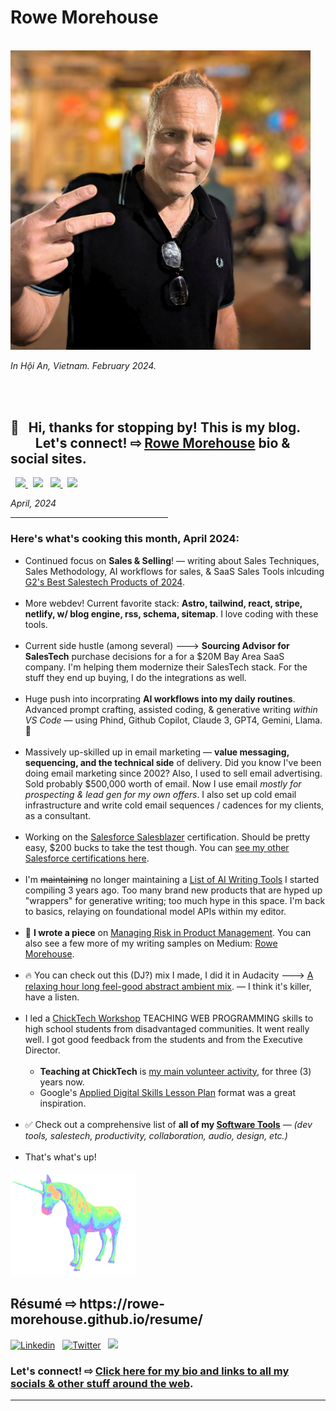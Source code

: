 <!--
Title: Rowe Morehouse | Blog
Description: ▪️ Sales Exec · RevOps · Frontline Sales Manager · Coder · Marketer w/ Master's degree & certifications from Amazon AWS, Salesforce, Google, Meta.
Author: Rowe Morehouse
-->

<meta property="title" content="Rowe Morehouse | Blog" />  
<meta property="description" content="▪️ Sales Exec · RevOps · Frontline Sales Manager · Coder · Marketer w/ Master's degree & certifications from Amazon AWS, Salesforce, Google, Meta." />
<meta property="og:image" content="https://raw.githubusercontent.com/rowe-morehouse/rowe-morehouse/master/rowe-morehouse.png">
<meta property="twitter:image" content="https://raw.githubusercontent.com/rowe-morehouse/rowe-morehouse/master/rowe-morehouse.png">

<h1>Rowe Morehouse</h1>
<br>

<img src="https://github.com/rowe-morehouse/rowe-morehouse/raw/master/rowe-morehouse.jpg" width=480px>
<p><i>In Hội An, Vietnam. February 2024.</i></p><br /><br/>

<h2>👋 &nbsp; Hi, thanks for stopping by! This is my blog.<br/>&nbsp; &nbsp; &nbsp; &nbsp; Let's connect! ⇨ <a href="https://sunshine.social/rowemore/bio" target="_blank">Rowe Morehouse</a> bio & social sites.
</h2>
<div align="">
        <p>
           &nbsp; <a href="https://twitter.com/SalesRebuttals"><img src="https://img.shields.io/badge/twitter-%231DA1F2.svg?&style=for-the-badge&logo=twitter&logoColor=white" height=25>
          </a> &nbsp;
          <a href="https://www.linkedin.com/in/rowe-morehouse"><img src="https://img.shields.io/badge/linkedin-%230077B5.svg?&style=for-the-badge&logo=linkedin&logoColor=white" height=25></a> &nbsp;
          <a href="https://medium.com/@rowemore"><img src="https://img.shields.io/badge/medium-%2312100E.svg?&style=for-the-badge&logo=medium&logoColor=white" height=25>
          </a> &nbsp;
          <a href="https://stackoverflow.com/users/1618304/rowe-morehouse"><img src="https://img.shields.io/badge/Stack%20Overflow-%23F28033.svg?&style=for-the-badge&logo=stackoverflow&logoColor=white" height=25>
          </a>
        </p>
        <p><!--<img src="https://github.com/rowe-morehouse/rowe-morehouse/raw/master/checkbox-changes-colors.gif" height=10 width=10 align=middle>--><em><strong></strong>April, 2024</strong></em></p>
  <!--      
   
<BR CLEAR=all>
        -->
<hr width="50%">

<h3>Here's what's cooking this month, April 2024:</h3>

<ul>

<li>Continued focus on <strong>Sales & Selling</strong>! — writing about Sales Techniques, Sales Methodology, AI workflows for sales, & SaaS Sales Tools inlcuding <a href="https://www.g2.com/best-software-companies/top-sales" target="_blank">G2's Best Salestech Products of 2024<a>.
<small><br /><br /></small>

<li>More webdev! Current favorite stack: <strong>Astro, tailwind, react, stripe, netlify, w/ blog engine, rss, schema, sitemap</strong>. I love coding with these tools.<small><br /><br /></small>

<li>Current side hustle (among several) 🡒 <strong>Sourcing Advisor for SalesTech</strong> purchase decisions for a for a $20M Bay Area SaaS company. I'm helping them modernize their SalesTech stack. For the stuff they end up buying, I do the integrations as well.<small><br /><br /></small>

<li>Huge push into incorprating <strong>AI workflows into my daily routines</strong>. Advanced prompt crafting, assisted coding, & generative writing <i>within VS Code</i> — using Phind, Github Copilot, Claude 3, GPT4, Gemini, Llama. 🤖<small><br /><br /></small>

<!-- <li>Read all my <a href="https://twitter.com/SalesRebuttals" target="_blank">🐦 Tweets about Sales & Selling! — @SalesRebuttals</a>. <small><br /><br /></small> -->
<li>Massively up-skilled up in email marketing — <strong>value messaging, sequencing, and the technical side</strong> of delivery. Did you know I've been doing email marketing since 2002? Also, I used to sell email advertising. Sold probably $500,000 worth of email. Now I use email <em>mostly for prospecting & lead gen for my own offers</em>. I also set up cold email infrastructure and write cold email sequences / cadences for my clients, as a consultant.<small><br /><br /></small>
<li>Working on the <a href="https://www.salesforce.com/blog/salesblazer/">Salesforce Salesblazer</a> certification. Should be pretty easy, $200 bucks to take the test though. You can <a href="https://trailblazer.me/id/rowe-morehouse">see my other Salesforce certifications here</a>.
<small><br /><br /></small>

<li>I'm <strike>maintaining</strike> no longer maintaining a <a href="https://gist.github.com/rowe-morehouse/b73cd74f5ed0e60633eb233244bd69e6" target="_blank">List of AI Writing Tools</a> I started compiling 3 years ago. Too many brand new products that are hyped up "wrappers" for generative writing; too much hype in this space. I'm back to basics, relaying on foundational model APIs within my editor.<small><br /><br /></small>
<li>🔧 ⁣<strong>I wrote a piece</strong> on <a href="https://rowemore.medium.com/taming-uncertainty-and-risk-in-product-management-5cac9eb85dec">Managing Risk in Product Management</a>. You can also see a few more of my writing samples on Medium: <a href="https://rowemore.medium.com">Rowe Morehouse</a>.
<small><br /><br /></small>

<!--<li>I'm experimenting with <a href="https://saifmohammad.com/WebPages/NRC-Emotion-Lexicon.htm">The NRC Word-Emotion Association Lexicon (EmoLex)</a> and other corpi — like OpenLexicon, for example — to do <a href="https://monkeylearn.com/blog/opinion-mining/">opinion mining</a> on a dataset of <a href="https://www.kaggle.com/rowemorehouse/googleplaystoreuserreviews">Google Playstore App Reviews</a> I made on Kaggle.
<small><br /><br /></small>-->
        
<!-- <ul type="circle">
<li><strong>My goal with this whole Machine Learning / Artificial Intelligence</strong> angle-of-inquiry is to learn to【1】write more engaging copy,【2】develop more empathetic products, and【3】design better UI components. The research that's out there gives me an <a href="https://web.stanford.edu/~jurafsky/slp3/slides/21_SentLex.pdf">evidence-based direction</a> … plus it's <strike>fun to spin-up the AI stuff on Google Cloud</strike> it's not that fun anymore when GPT is so easy to use & a gazillion products out there w/ their own angle on it.
<small><br /><br /></small>
<li>"Swayze" — <strong>my Facebook Messenger AI chatbot</strong> built with <a href="https://wit.ai">Wit AI</a> — is now sunset & retired. It never really worked very well. I found building with Wit AI to be difficult. I don't know if Meta even uses it for anything anymore. But it did send me down the path toward Google's <a href="https://cloud.google.com/dialogflow/docs">Dialog Flow</a> and doing speech-to-text and text-to-speech — which is related to my ongoing obession with audio editing.
<small><br /><br /></small>
</ul> -->

<li>🔥 You can check out this (DJ?) mix I made, I did it in Audacity 🡒 <a href="https://www.mixcloud.com/Rowe-Morehouse/music-for-programming-vol-6/">A relaxing hour long feel-good abstract ambient mix</a>. — I think it's killer, have a listen.
<small><br /><br /></small><li>I led a <a href="https://chicktech.org">ChickTech Workshop</a> TEACHING WEB PROGRAMMING skills to high school students from disadvantaged communities. It went really well. I got good feedback from the students and from the Executive Director.
<small><br /><br /></small><ul type="circle">
<li><strong>Teaching at ChickTech</strong> is <ins>my main volunteer activity</ins>, for three (3) years now.
<li>Google's <a href="https://docs.google.com/document/d/1E3KZf4OwRZadim0ORDPJ3QSAsPs-ZB8CA4XBdtprbck/edit">Applied Digital Skills Lesson Plan</a> format was a great inspiration.
<small><br /><br /></small>
</ul>

<li>✅ Check out a comprehensive list of <strong>all of my <a href="https://rowe-morehouse.github.io/resume/uses/" alt="Rowe Morehouse">Software Tools</a></strong><i> — (dev tools, salestech, productivity, collaboration, audio, design, etc.)</i><small><br /><br /></small></li>
        
<li>That's what's up!</li>
</ul>

         
</td>
<td style="padding: 0; margin: 0">
  <div align="left">
    <img src="https://github.com/rowe-morehouse/rowe-morehouse/raw/master/main.gif" width=200px align=left"><br />
   <h2> Résumé ⇨ https://rowe-morehouse.github.io/resume/</h2>
  </div>
</div>

<!-- Your badges -->
[![Linkedin](https://img.shields.io/badge/Rowe%20Morehouse-blue?style=flat&logo=Linkedin&logoColor=white)](https://www.linkedin.com/in/rowe-morehouse/) &nbsp; [![Twitter](https://img.shields.io/badge/@rowe-1da1f2?style=flat&logo=Twitter&logoColor=white)](https://twitter.com/SalesRebuttals) &nbsp; ![](https://komarev.com/ghpvc/?username=rowe-morehouse&style=flat&color=ff69bb)

### Let's connect! ⇨ <a href="https://sunshine.social/rowemore/bio" target="_blank">Click here for my bio and links to all my socials & other stuff around the web</a>.
</h2>

<hr />




